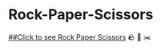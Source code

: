 # Rock-Paper-Scissors
[##Click to see Rock Paper Scissors](https://pjsalter.github.io/Rock-Paper-Scissors/) 🪨 📜 ✂️
